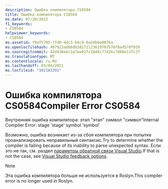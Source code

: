 ```yaml
---
description: Ошибка компилятора CS0584
title: Ошибка компилятора CS0584
ms.date: 07/20/2015
f1_keywords:
- CS0584
helpviewer_keywords:
- CS0584
ms.assetid: f9af5795-ffd0-4dc3-b4c9-0a24b8a0076a
ms.openlocfilehash: 497923ad66d638272123619707576f8ad578f939
ms.sourcegitcommit: 42d436ebc2a7ee02fc1848c7742bc7d80e13fc2f
ms.translationtype: MT
ms.contentlocale: ru-RU
ms.lasthandoff: 03/04/2021
ms.locfileid: "102103391"
---
```

# <a name="compiler-error-cs0584"></a><span data-ttu-id="975bd-103">Ошибка компилятора CS0584</span><span class="sxs-lookup"><span data-stu-id="975bd-103">Compiler Error CS0584</span></span>

<span data-ttu-id="975bd-104">Внутренняя ошибка компилятора: этап "этап" символ "символ"</span><span class="sxs-lookup"><span data-stu-id="975bd-104">Internal Compiler Error: stage 'stage' symbol 'symbol'</span></span>
  
 <span data-ttu-id="975bd-105">Возможно, ошибка возникает из-за сбоя компилятора при попытке проанализировать неправильный синтаксис.</span><span class="sxs-lookup"><span data-stu-id="975bd-105">Try to determine whether the compiler is failing because of its inability to parse unexpected syntax.</span></span> <span data-ttu-id="975bd-106">Если это не так, см. раздел [параметры обратной связи Visual Studio](/visualstudio/ide/feedback-options).</span><span class="sxs-lookup"><span data-stu-id="975bd-106">If that is not the case, see [Visual Studio feedback options](/visualstudio/ide/feedback-options).</span></span>

> [!NOTE]
> <span data-ttu-id="975bd-107">Эта ошибка компилятора больше не используется в Roslyn.</span><span class="sxs-lookup"><span data-stu-id="975bd-107">This compiler error is no longer used in Roslyn.</span></span>
